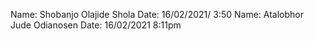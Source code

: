 Name: Shobanjo Olajide Shola
Date: 16/02/2021/ 3:50
Name: Atalobhor Jude Odianosen
Date: 16/02/2021 8:11pm
